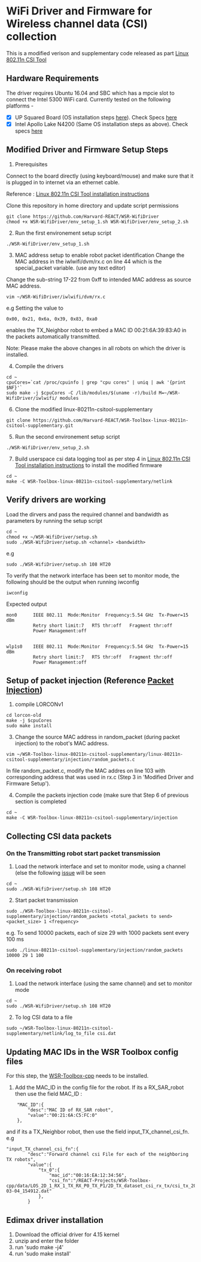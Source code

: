 # WiFi Driver and Firmware for Wireless channel data (CSI) collection

This is a modified verison and supplementary code released as part [Linux 802.11n CSI Tool](http://dhalperi.github.io/linux-80211n-csitool/) 

## Hardware Requirements
The driver requires Ubuntu 16.04 and SBC which has a mpcie slot to connect the Intel 5300 WiFi card. Currently tested on the following platforms -

- [x] UP Squared Board (OS installation steps [here](https://github.com/up-board/up-community/wiki/Ubuntu_16.04)). Check Specs [here](https://up-shop.org/up-squared-series.html)
- [x] Intel Apollo Lake N4200 (Same OS installation steps as above). Check specs [here](https://www.onlogic.com/epm163/)

## Modified Driver and Firmware Setup Steps

1. Prerequisites

Connect to the board directly (using keyboard/mouse) and make sure that it is plugged in to internet via an ethernet cable.

Reference : [Linux 802.11n CSI Tool installation instructions](http://dhalperi.github.io/linux-80211n-csitool/installation.html)

Clone this repository in home directory and update script permissions
```
git clone https://github.com/Harvard-REACT/WSR-WifiDriver
chmod +x WSR-WifiDriver/env_setup_1.sh WSR-WifiDriver/env_setup_2.sh
```

2. Run the first environement setup script
```
./WSR-WifiDriver/env_setup_1.sh 
```

3. MAC address setup to enable robot packet identification
Change the MAC address in the iwlwifi/dvm/rx.c on line 44 which is the special_packet variable. (use any text editor)

Change the sub-string 17-22 from 0xff to intended MAC address as source MAC address.
```
vim ~/WSR-WifiDriver/iwlwifi/dvm/rx.c
```

e.g Setting the value to
```
0x00, 0x21, 0x6a, 0x39, 0x83, 0xa0
``` 
enables the TX_Neighbor robot to embed a MAC ID 00:21:6A:39:83:A0 in the packets automatically transmitted. 

Note: Please make the above changes in all robots on which the driver is installed. 

4. Compile the drivers
```
cd ~
cpuCores=`cat /proc/cpuinfo | grep "cpu cores" | uniq | awk '{print $NF}'`
sudo make -j $cpuCores -C /lib/modules/$(uname -r)/build M=~/WSR-WifiDriver/iwlwifi/ modules
```

6. Clone the modified linux-80211n-csitool-supplementary
```
git clone https://github.com/Harvard-REACT/WSR-Toolbox-linux-80211n-csitool-supplementary.git
```

5. Run the second environement setup script
```
./WSR-WifiDriver/env_setup_2.sh
```

7. Build userspace csi data logging tool as per step 4 in [Linux 802.11n CSI Tool installation instructions](http://dhalperi.github.io/linux-80211n-csitool/installation.html) to install the modified firmware
```
cd ~
make -C WSR-Toolbox-linux-80211n-csitool-supplementary/netlink
```

## Verify drivers are working

Load the dirvers and pass the required channel and bandwidth as parameters by running the setup script
```
cd ~
chmod +x ~/WSR-WifiDriver/setup.sh
sudo ./WSR-WifiDriver/setup.sh <channel> <bandwidth>
```
e.g
```
sudo ./WSR-WifiDriver/setup.sh 108 HT20
```
To verify that the network interface has been set to monitor mode, the following should be the output when running iwconfig

```
iwconfig

```

Expected output

```
mon0      IEEE 802.11  Mode:Monitor  Frequency:5.54 GHz  Tx-Power=15 dBm   
          Retry short limit:7   RTS thr:off   Fragment thr:off
          Power Management:off
          

wlp1s0    IEEE 802.11  Mode:Monitor  Frequency:5.54 GHz  Tx-Power=15 dBm   
          Retry short limit:7   RTS thr:off   Fragment thr:off
          Power Management:off

```

## Setup of packet injection (Reference [Packet Injection](https://github.com/dhalperi/linux-80211n-csitool-supplementary/tree/master/injection))

1. compile LORCONv1
```
cd lorcon-old
make -j $cpuCores
sudo make install
```

3. Change the source MAC address in random_packet (during packet injection) to the robot's MAC address.

```
vim ~/WSR-Toolbox-linux-80211n-csitool-supplementary/linux-80211n-csitool-supplementary/injection/random_packets.c
```

In file random_packet.c, modify the MAC addres on line 103 with corresponding address that was used in rx.c (Step 3 in 'Modified Driver and Firmware Setup').

4. Compile the packets injection code (make sure that Step 6 of previous section is completed
```
cd ~
make -C WSR-Toolbox-linux-80211n-csitool-supplementary/injection
```

## Collecting CSI data packets
### On the Transmitting robot start packet transmission

1. Load the network interface and set to monitor mode, using a channel (else the following [issue](https://github.com/dhalperi/linux-80211n-csitool-supplementary/issues/132) will be seen
```
cd ~
sudo ./WSR-WifiDriver/setup.sh 108 HT20
```

2. Start packet transmission
```
sudo ./WSR-Toolbox-linux-80211n-csitool-supplementary/injection/random_packets <total_packets to send> <packet_size> 1 <frequency>
```

e.g. To send 10000 packets, each of size 29 with 1000 packets sent every 100 ms

```
sudo ./linux-80211n-csitool-supplementary/injection/random_packets 10000 29 1 100
```

### On receiving robot
1. Load the network interface (using the same channel) and set to monitor mode
```
cd ~
sudo ./WSR-WifiDriver/setup.sh 108 HT20
```

2. To log CSI data to a file
```
sudo ~/WSR-Toolbox-linux-80211n-csitool-supplementary/netlink/log_to_file csi.dat
```

## Updating MAC IDs in the WSR Toolbox config files
For this step, the [WSR-Toolbox-cpp](https://github.com/Harvard-REACT/WSR-Toolbox-cpp) needs to be installed.

1. Add the MAC_ID in the config file for the robot. If its a RX_SAR_robot then use the field MAC_ID :
```
    "MAC_ID":{
        "desc":"MAC ID of RX_SAR robot",
        "value":"00:21:6A:C5:FC:0"
    },
``` 

and if its a TX_Neighbor robot, then use the field input_TX_channel_csi_fn. e.g
```
"input_TX_channel_csi_fn":{
        "desc":"Forward channel csi File for each of the neighboring TX robots",
        "value":{
            "tx_0":{
                "mac_id":"00:16:EA:12:34:56",
                "csi_fn":"/REACT-Projects/WSR-Toolbox-cpp/data/LOS_2D_1_RX_1_TX_RX_P0_TX_P1/2D_TX_dataset_csi_rx_tx/csi_tx_2021-03-04_154912.dat"
            },
        }
```


## Edimax driver installation
1. Download the official driver for 4.15 kernel
2. unzip and enter the folder
3. run 'sudo make -j4'
4. run 'sudo make install'








